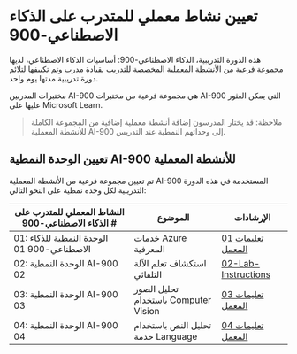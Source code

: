 # <a name="ai-900-trainer-lab-mapping"></a>تعيين نشاط معملي للمتدرب على الذكاء الاصطناعي-900

هذه الدورة التدريبية، الذكاء الاصطناعي-900: أساسيات الذكاء الاصطناعي، لديها مجموعة فرعية من الأنشطة المعملية المخصصة للتدريب بقيادة مدرب وتم تكييفها لتلائم دورة تدريبية مدتها يوم واحد.

مختبرات المدربين AI-900 هي مجموعة فرعية من مختبرات AI-900 التي يمكن العثور عليها على Microsoft Learn.

> ملاحظة: قد يختار المدرسون إضافة أنشطة معملية إضافية من المجموعة الكاملة للأنشطة المعملية AI-900 إلى وحداتهم النمطية عند التدريس.

## <a name="ai-900-module-mapping-to-labs"></a>تعيين الوحدة النمطية AI-900 للأنشطة المعملية

تم تعيين مجموعة فرعية من الأنشطة المعملية AI-900 المستخدمة في هذه الدورة التدريبية لكل وحدة نمطية على النحو التالي: 

| النشاط المعملي للمتدرب على الذكاء الاصطناعي-900 # | الموضوع | الإرشادات |
| --- | --- | --- |
| 01: الوحدة النمطية للذكاء الاصطناعي-900 01 | خدمات Azure المعرفية | [01 تعليمات المعمل](https://aka.ms/ai900-module-01) |
| 02: الوحدة النمطية AI-900 02 | استكشاف تعلم الآلة التلقائي | [02-Lab-Instructions](https://aka.ms/ai900-module-02) |
| 03: الوحدة النمطية AI-900 03 | تحليل الصور باستخدام Computer Vision  | [03 تعليمات المعمل](https://aka.ms/ai900-module-03) |
| 04: الوحدة النمطية AI-900 04 | تحليل النص باستخدام خدمة Language | [04 تعليمات المعمل](https://aka.ms/ai900-module-04) |


